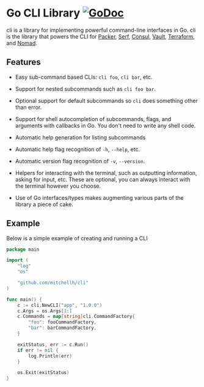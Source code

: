 # Go CLI Library [![GoDoc](https://godoc.org/github.com/mitchellh/cli?status.png)](https://godoc.org/github.com/mitchellh/cli)

cli is a library for implementing powerful command-line interfaces in Go.
cli is the library that powers the CLI for
[Packer](https://github.com/mitchellh/packer),
[Serf](https://github.com/hashicorp/serf),
[Consul](https://github.com/hashicorp/consul),
[Vault](https://github.com/hashicorp/vault),
[Terraform](https://github.com/hashicorp/terraform), and
[Nomad](https://github.com/hashicorp/nomad).

## Features

* Easy sub-command based CLIs: `cli foo`, `cli bar`, etc.

* Support for nested subcommands such as `cli foo bar`.

* Optional support for default subcommands so `cli` does something
  other than error.

* Support for shell autocompletion of subcommands, flags, and arguments
  with callbacks in Go. You don't need to write any shell code.

* Automatic help generation for listing subcommands

* Automatic help flag recognition of `-h`, `--help`, etc.

* Automatic version flag recognition of `-v`, `--version`.

* Helpers for interacting with the terminal, such as outputting information,
  asking for input, etc. These are optional, you can always interact with the
  terminal however you choose.

* Use of Go interfaces/types makes augmenting various parts of the library a
  piece of cake.

## Example

Below is a simple example of creating and running a CLI

```go
package main

import (
	"log"
	"os"

	"github.com/mitchellh/cli"
)

func main() {
	c := cli.NewCLI("app", "1.0.0")
	c.Args = os.Args[1:]
	c.Commands = map[string]cli.CommandFactory{
		"foo": fooCommandFactory,
		"bar": barCommandFactory,
	}

	exitStatus, err := c.Run()
	if err != nil {
		log.Println(err)
	}

	os.Exit(exitStatus)
}
```

